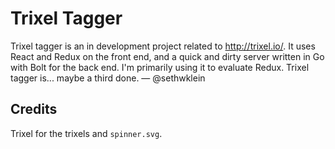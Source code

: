 # Trixel Tagger

Trixel tagger is an in development project related to http://trixel.io/.
It uses React and Redux on the front end, and a quick and dirty server
written in Go with Bolt for the back end. I'm primarily using it to
evaluate Redux. Trixel tagger is... maybe a third done. — @sethwklein

## Credits

Trixel for the trixels and `spinner.svg`.

